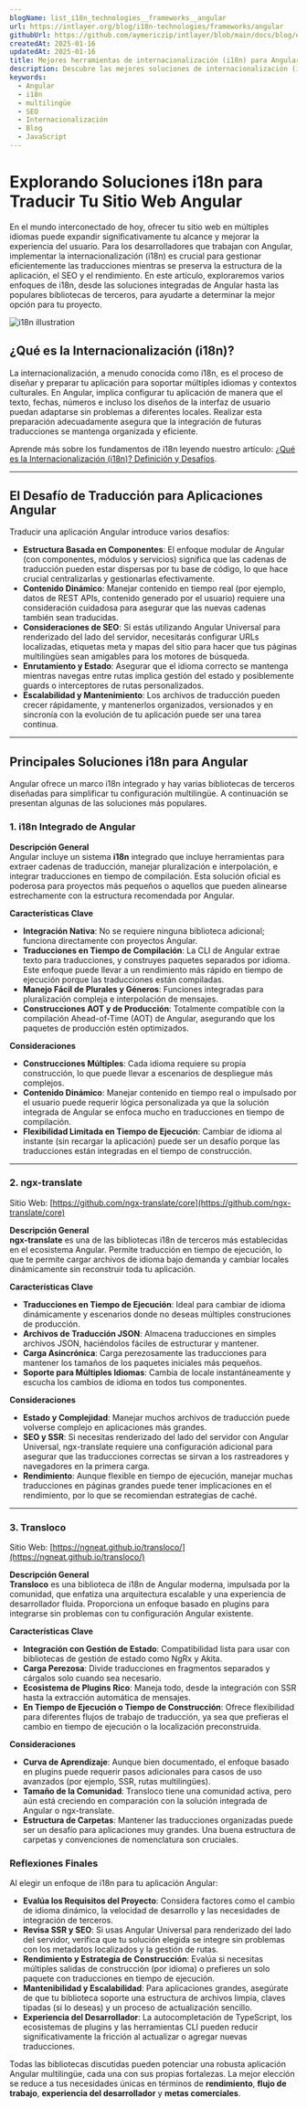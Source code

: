 ```yaml
---
blogName: list_i18n_technologies__frameworks__angular
url: https://intlayer.org/blog/i18n-technologies/frameworks/angular
githubUrl: https://github.com/aymericzip/intlayer/blob/main/docs/blog/en/list_i18n_technologies/frameworks/angular.md
createdAt: 2025-01-16
updatedAt: 2025-01-16
title: Mejores herramientas de internacionalización (i18n) para Angular
description: Descubre las mejores soluciones de internacionalización (i18n) para enfrentar desafíos de traducción, mejorar la búsqueda en la web y ofrecer una experiencia web global sin problemas.
keywords:
  - Angular
  - i18n
  - multilingüe
  - SEO
  - Internacionalización
  - Blog
  - JavaScript
---
```


# Explorando Soluciones i18n para Traducir Tu Sitio Web Angular

En el mundo interconectado de hoy, ofrecer tu sitio web en múltiples idiomas puede expandir significativamente tu alcance y mejorar la experiencia del usuario. Para los desarrolladores que trabajan con Angular, implementar la internacionalización (i18n) es crucial para gestionar eficientemente las traducciones mientras se preserva la estructura de la aplicación, el SEO y el rendimiento. En este artículo, exploraremos varios enfoques de i18n, desde las soluciones integradas de Angular hasta las populares bibliotecas de terceros, para ayudarte a determinar la mejor opción para tu proyecto.

![i18n illustration](https://github.com/aymericzip/intlayer/blob/main/docs/blog/assets/i18n.webp)

## ¿Qué es la Internacionalización (i18n)?

La internacionalización, a menudo conocida como i18n, es el proceso de diseñar y preparar tu aplicación para soportar múltiples idiomas y contextos culturales. En Angular, implica configurar tu aplicación de manera que el texto, fechas, números e incluso los diseños de la interfaz de usuario puedan adaptarse sin problemas a diferentes locales. Realizar esta preparación adecuadamente asegura que la integración de futuras traducciones se mantenga organizada y eficiente.

Aprende más sobre los fundamentos de i18n leyendo nuestro artículo: [¿Qué es la Internacionalización (i18n)? Definición y Desafíos](https://github.com/aymericzip/intlayer/blob/main/docs/blog/es/what_is_internationalization.md).

---

## El Desafío de Traducción para Aplicaciones Angular

Traducir una aplicación Angular introduce varios desafíos:

- **Estructura Basada en Componentes**: El enfoque modular de Angular (con componentes, módulos y servicios) significa que las cadenas de traducción pueden estar dispersas por tu base de código, lo que hace crucial centralizarlas y gestionarlas efectivamente.
- **Contenido Dinámico**: Manejar contenido en tiempo real (por ejemplo, datos de REST APIs, contenido generado por el usuario) requiere una consideración cuidadosa para asegurar que las nuevas cadenas también sean traducidas.
- **Consideraciones de SEO**: Si estás utilizando Angular Universal para renderizado del lado del servidor, necesitarás configurar URLs localizadas, etiquetas meta y mapas del sitio para hacer que tus páginas multilingües sean amigables para los motores de búsqueda.
- **Enrutamiento y Estado**: Asegurar que el idioma correcto se mantenga mientras navegas entre rutas implica gestión del estado y posiblemente guards o interceptores de rutas personalizados.
- **Escalabilidad y Mantenimiento**: Los archivos de traducción pueden crecer rápidamente, y mantenerlos organizados, versionados y en sincronía con la evolución de tu aplicación puede ser una tarea continua.

---

## Principales Soluciones i18n para Angular

Angular ofrece un marco i18n integrado y hay varias bibliotecas de terceros diseñadas para simplificar tu configuración multilingüe. A continuación se presentan algunas de las soluciones más populares.

### 1. i18n Integrado de Angular

**Descripción General**  
Angular incluye un sistema **i18n** integrado que incluye herramientas para extraer cadenas de traducción, manejar pluralización e interpolación, e integrar traducciones en tiempo de compilación. Esta solución oficial es poderosa para proyectos más pequeños o aquellos que pueden alinearse estrechamente con la estructura recomendada por Angular.

**Características Clave**

- **Integración Nativa**: No se requiere ninguna biblioteca adicional; funciona directamente con proyectos Angular.
- **Traducciones en Tiempo de Compilación**: La CLI de Angular extrae texto para traducciones, y construyes paquetes separados por idioma. Este enfoque puede llevar a un rendimiento más rápido en tiempo de ejecución porque las traducciones están compiladas.
- **Manejo Fácil de Plurales y Géneros**: Funciones integradas para pluralización compleja e interpolación de mensajes.
- **Construcciones AOT y de Producción**: Totalmente compatible con la compilación Ahead-of-Time (AOT) de Angular, asegurando que los paquetes de producción estén optimizados.

**Consideraciones**

- **Construcciones Múltiples**: Cada idioma requiere su propia construcción, lo que puede llevar a escenarios de despliegue más complejos.
- **Contenido Dinámico**: Manejar contenido en tiempo real o impulsado por el usuario puede requerir lógica personalizada ya que la solución integrada de Angular se enfoca mucho en traducciones en tiempo de compilación.
- **Flexibilidad Limitada en Tiempo de Ejecución**: Cambiar de idioma al instante (sin recargar la aplicación) puede ser un desafío porque las traducciones están integradas en el tiempo de construcción.

---

### 2. ngx-translate

Sitio Web: [https://github.com/ngx-translate/core](https://github.com/ngx-translate/core)

**Descripción General**  
**ngx-translate** es una de las bibliotecas i18n de terceros más establecidas en el ecosistema Angular. Permite traducción en tiempo de ejecución, lo que te permite cargar archivos de idioma bajo demanda y cambiar locales dinámicamente sin reconstruir toda tu aplicación.

**Características Clave**

- **Traducciones en Tiempo de Ejecución**: Ideal para cambiar de idioma dinámicamente y escenarios donde no deseas múltiples construciones de producción.
- **Archivos de Traducción JSON**: Almacena traducciones en simples archivos JSON, haciéndolos fáciles de estructurar y mantener.
- **Carga Asincrónica**: Carga perezosamente las traducciones para mantener los tamaños de los paquetes iniciales más pequeños.
- **Soporte para Múltiples Idiomas**: Cambia de locale instantáneamente y escucha los cambios de idioma en todos tus componentes.

**Consideraciones**

- **Estado y Complejidad**: Manejar muchos archivos de traducción puede volverse complejo en aplicaciones más grandes.
- **SEO y SSR**: Si necesitas renderizado del lado del servidor con Angular Universal, ngx-translate requiere una configuración adicional para asegurar que las traducciones correctas se sirvan a los rastreadores y navegadores en la primera carga.
- **Rendimiento**: Aunque flexible en tiempo de ejecución, manejar muchas traducciones en páginas grandes puede tener implicaciones en el rendimiento, por lo que se recomiendan estrategias de caché.

---

### 3. Transloco

Sitio Web: [https://ngneat.github.io/transloco/](https://ngneat.github.io/transloco/)

**Descripción General**  
**Transloco** es una biblioteca de i18n de Angular moderna, impulsada por la comunidad, que enfatiza una arquitectura escalable y una experiencia de desarrollador fluida. Proporciona un enfoque basado en plugins para integrarse sin problemas con tu configuración Angular existente.

**Características Clave**

- **Integración con Gestión de Estado**: Compatibilidad lista para usar con bibliotecas de gestión de estado como NgRx y Akita.
- **Carga Perezosa**: Divide traducciones en fragmentos separados y cárgalos solo cuando sea necesario.
- **Ecosistema de Plugins Rico**: Maneja todo, desde la integración con SSR hasta la extracción automática de mensajes.
- **En Tiempo de Ejecución o Tiempo de Construcción**: Ofrece flexibilidad para diferentes flujos de trabajo de traducción, ya sea que prefieras el cambio en tiempo de ejecución o la localización preconstruida.

**Consideraciones**

- **Curva de Aprendizaje**: Aunque bien documentado, el enfoque basado en plugins puede requerir pasos adicionales para casos de uso avanzados (por ejemplo, SSR, rutas multilingües).
- **Tamaño de la Comunidad**: Transloco tiene una comunidad activa, pero aún está creciendo en comparación con la solución integrada de Angular o ngx-translate.
- **Estructura de Carpetas**: Mantener las traducciones organizadas puede ser un desafío para aplicaciones muy grandes. Una buena estructura de carpetas y convenciones de nomenclatura son cruciales.

### Reflexiones Finales

Al elegir un enfoque de i18n para tu aplicación Angular:

- **Evalúa los Requisitos del Proyecto**: Considera factores como el cambio de idioma dinámico, la velocidad de desarrollo y las necesidades de integración de terceros.
- **Revisa SSR y SEO**: Si usas Angular Universal para renderizado del lado del servidor, verifica que tu solución elegida se integre sin problemas con los metadatos localizados y la gestión de rutas.
- **Rendimiento y Estrategia de Construcción**: Evalúa si necesitas múltiples salidas de construcción (por idioma) o prefieres un solo paquete con traducciones en tiempo de ejecución.
- **Mantenibilidad y Escalabilidad**: Para aplicaciones grandes, asegúrate de que tu biblioteca soporte una estructura de archivos limpia, claves tipadas (si lo deseas) y un proceso de actualización sencillo.
- **Experiencia del Desarrollador**: La autocompletación de TypeScript, los ecosistemas de plugins y las herramientas CLI pueden reducir significativamente la fricción al actualizar o agregar nuevas traducciones.

Todas las bibliotecas discutidas pueden potenciar una robusta aplicación Angular multilingüe, cada una con sus propias fortalezas. La mejor elección se reduce a tus necesidades únicas en términos de **rendimiento**, **flujo de trabajo**, **experiencia del desarrollador** y **metas comerciales**.
